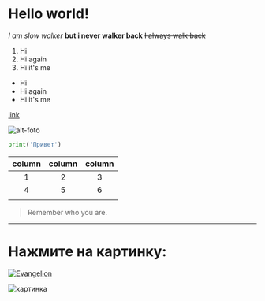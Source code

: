 # Hello world!

*I am slow walker*
**but i never walker back**
~~I always walk back~~

1. Hi
2. Hi again 
3. Hi it's me

* Hi
* Hi again 
* Hi it's me

[link](https://www.google.com)

![alt-foto](https://cybersport.metaratings.ru/storage/images/ae/34/ae3485265fec14436535f65ba0b5c08a.jpg)

```python
print('Привет')
```
| column |  column | column |
| :------:|  :------: | :------:|
|1       | 2       | 3      |
|4       | 5       | 6      |
|        |         |        |

> Remember who you are.

___

# Нажмите на картинку:
[![Evangelion](https://avatars.mds.yandex.net/get-kinopoisk-post-img/2268018/5bba4a9abb774a00adffbf6feac27f1f/1920x1080)](https://www.youtube.com/watch?v=KvMY1uzSC1E&ab_channel=Netflix)

![картинка](cyberpunk.jpg)
